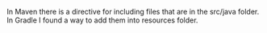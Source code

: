 In Maven there is a directive for including files that are in the src/java folder.
In Gradle I found a way to add them into resources folder.